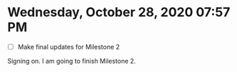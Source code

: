 # Wednesday, October 28, 2020 07:57 PM
- [ ] Make final updates for Milestone 2

Signing on. I am going to finish Milestone 2.

